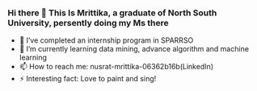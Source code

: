 ### Hi there 👋 This Is Mrittika, a graduate of North South University, persently doing my Ms there

- 🔭 I’ve completed an internship program in SPARRSO 
- 🌱 I’m currently learning data mining, advance algorithm and machine learning
- 📫 How to reach me: nusrat-mrittika-06362b16b(LinkedIn)
- ⚡ Interesting fact: Love to paint and sing!

